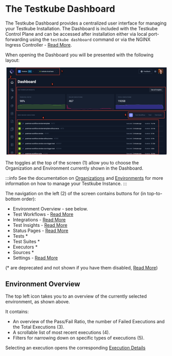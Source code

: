 # The Testkube Dashboard

The Testkube Dashboard provides a centralized user interface for managing your Testkube Installation. The Dashboard
is included with the Testkube Control Plane and can be accessed after installation either via local port-forwarding using the 
`testkube dashboard` command or via the NGINX Ingress Controller - [Read More](/articles/install/install-with-helm). 

When opening the Dashboard you will be presented with the following layout:

![Testkube Dashboard](../img/dashboard-072024.png)

The toggles at the top of the screen (1) allow you to choose the Organization and Environment 
currently shown in the Dashboard.

:::info
See the documentation on [Organizations](/testkube-pro/articles/organization-management) and [Environments](/testkube-pro/articles/environment-management)
for more information on how to manage your Testkube Instance.
:::

The navigation on the left (2) of the screen contains buttons for (in top-to-bottom order):

- Environment Overview - see below.
- Test Workflows - [Read More](/articles/testkube-dashboard-workflows-overview)
- Integrations - [Read More](/articles/integrations-dashboard-explore)
- Test Insights - [Read More](/articles/insights-dashboard-explore)
- Status Pages - [Read More](/articles/status-page-dashboard-explore)
- Tests *
- Test Suites *
- Executors *
- Sources *
- Settings - [Read More](/articles/settings-dashboard-explore)

(* are deprecated and not shown if you have them disabled, [Read More](/articles/legacy-features#enabling-legacy-tests-dashboard-functionality))

## Environment Overview

The top left icon takes you to an overview of the currently selected environment, as shown above. 

It contains:

- An overview of the Pass/Fail Ratio, the number of Failed Executions and the Total Executions (3).
- A scrollable list of most recent executions (4).
- Filters for narrowing down on specific types of executions (5).

Selecting an execution opens the corresponding [Execution Details](testkube-dashboard-execution-details)
